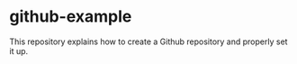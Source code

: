 # github-example
This repository explains how to create a Github repository and properly set it up.

